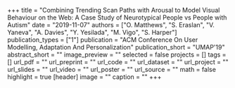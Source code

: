 +++
title = "Combining Trending Scan Paths with Arousal to Model Visual Behaviour on the Web: A Case Study of Neurotypical People vs People with Autism"
date = "2019-11-07"
authors = ["O. Matthews", "S. Eraslan", "V. Yaneva", "A. Davies", "Y. Yesilada", "M. Vigo", "S. Harper"]
publication_types = ["1"]
publication = "ACM Conference On User Modelling, Adaptation And Personalization"
publication_short = "UMAP'19"
abstract_short = ""
image_preview = ""
selected = false
projects = []
tags = []
url_pdf = ""
url_preprint = ""
url_code = ""
url_dataset = ""
url_project = ""
url_slides = ""
url_video = ""
url_poster = ""
url_source = ""
math = false
highlight = true
[header]
image = ""
caption = ""
+++
